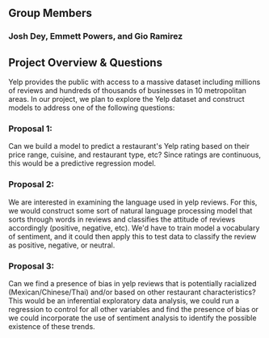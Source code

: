 ## Group Members
### Josh Dey, Emmett Powers, and Gio Ramirez

## Project Overview & Questions
Yelp provides the public with access to a massive dataset including millions of reviews and hundreds of thousands of businesses in 10 metropolitan areas. In our project, we plan to explore the Yelp dataset and construct models to address one of the following questions:

### Proposal 1: 
Can we build a model to predict a restaurant's Yelp rating based on their price range, cuisine, and restaurant type, etc? Since ratings are continuous, this would be a predictive regression model.

### Proposal 2:
We are interested in examining the language used in yelp reviews. For this, we would construct some sort of natural language processing model that sorts through words in reviews and classifies the attitude of reviews accordingly (positive, negative, etc). We'd have to train model a vocabulary of sentiment, and it could then apply this to test data to classify the review as positive, negative, or neutral.

### Proposal 3: 
Can we find a presence of bias in yelp reviews that is potentially racialized (Mexican/Chinese/Thai) and/or based on other restaurant characteristics? This would be an inferential exploratory data analysis, we could run a regression to control for all other variables and find the presence of bias or we could incorporate the use of sentiment analysis to identify the possible existence of these trends.
